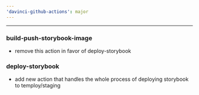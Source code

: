 ```yaml
---
'davinci-github-actions': major
---
```


---

### build-push-storybook-image

- remove this action in favor of deploy-storybook

### deploy-storybook

- add new action that handles the whole process of deploying storybook to temploy/staging

